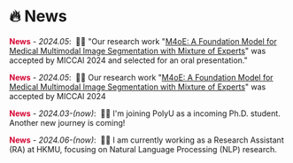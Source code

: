 # 🔥 News
**<span style="color: #D50032;">News</span>** - *2024.05*: &nbsp;🎉🎉 "Our research work "[M4oE: A Foundation Model for Medical Multimodal Image Segmentation with Mixture of Experts](https://papers.miccai.org/miccai-2024/paper/1472_paper.pdf)" was accepted by MICCAI 2024 and selected for an oral presentation."

**<span style="color: #D50032;">News</span>** - *2024.05*: &nbsp;🎉🎉 Our research work "[M4oE: A Foundation Model for Medical Multimodal Image Segmentation with Mixture of Experts](https://papers.miccai.org/miccai-2024/paper/1472_paper.pdf)" was accepted by MICCAI 2024

**<span style="color: #D50032;">News</span>** - *2024.03-(now)*: &nbsp;🎉🎉 I'm joining PolyU as a incoming Ph.D. student. Another new journey is coming! 

**<span style="color: #D50032;">News</span>** - *2024.06-(now)*: &nbsp;🎉🎉 I am currently working as a Research Assistant (RA) at HKMU, focusing on Natural Language Processing (NLP) research. 

